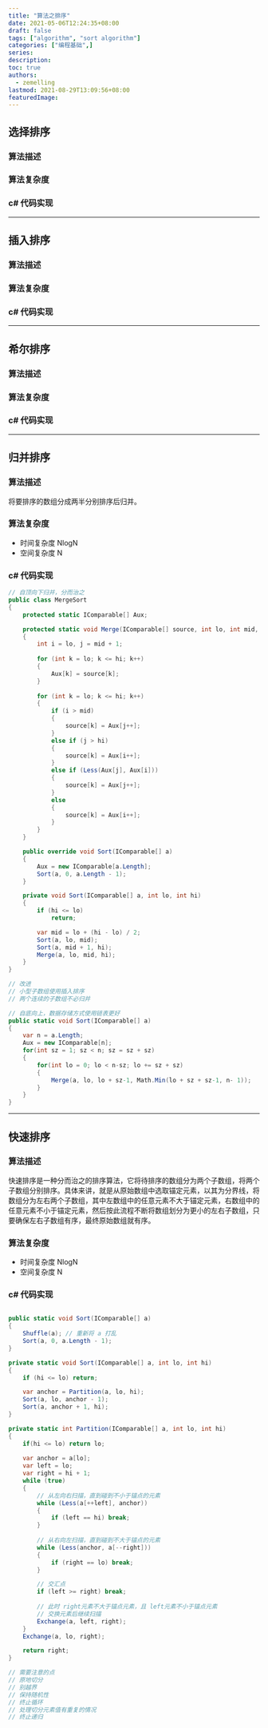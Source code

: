 ```yaml
---
title: "算法之排序"
date: 2021-05-06T12:24:35+08:00
draft: false
tags: ["algorithm", "sort algorithm"]
categories: ["编程基础",]
series:
description:
toc: true
authors:
  - zemelling
lastmod: 2021-08-29T13:09:56+08:00
featuredImage:
---
```


## 选择排序

### 算法描述

### 算法复杂度

### c# 代码实现

----------------------------------------------------

## 插入排序

### 算法描述

### 算法复杂度

### c# 代码实现

----------------------------------------------------

## 希尔排序

### 算法描述

### 算法复杂度

### c# 代码实现

----------------------------------------------------

## 归并排序

### 算法描述

将要排序的数组分成两半分别排序后归并。

### 算法复杂度

* 时间复杂度 NlogN
* 空间复杂度 N

### c# 代码实现

```c#
// 自顶向下归并，分而治之 
public class MergeSort
{
    protected static IComparable[] Aux;

    protected static void Merge(IComparable[] source, int lo, int mid, int hi)
    {
        int i = lo, j = mid + 1;
            
        for (int k = lo; k <= hi; k++)
        {
            Aux[k] = source[k];
        }
            
        for (int k = lo; k <= hi; k++)
        {
            if (i > mid)
            {
                source[k] = Aux[j++];
            }
            else if (j > hi)
            {
                source[k] = Aux[i++];
            }
            else if (Less(Aux[j], Aux[i]))
            {
                source[k] = Aux[j++];
            }
            else
            {
                source[k] = Aux[i++];
            }
        }
    }

    public override void Sort(IComparable[] a)
    {
        Aux = new IComparable[a.Length];
        Sort(a, 0, a.Length - 1);
    }

    private void Sort(IComparable[] a, int lo, int hi)
    {
        if (hi <= lo)
            return;

        var mid = lo + (hi - lo) / 2;
        Sort(a, lo, mid);
        Sort(a, mid + 1, hi);
        Merge(a, lo, mid, hi);
    }
}

// 改进
// 小型子数组使用插入排序
// 两个连续的子数组不必归并
```

```c#
// 自底向上，数据存储方式使用链表更好
public static void Sort(IComparable[] a)
{
    var n = a.Length;
    Aux = new IComparable[n];
    for(int sz = 1; sz < n; sz = sz + sz)
    {
        for(int lo = 0; lo < n-sz; lo += sz + sz)
        {
            Merge(a, lo, lo + sz-1, Math.Min(lo + sz + sz-1, n- 1));
        }
    }
}
```

----------------------------------------------------

## 快速排序

### 算法描述

快速排序是一种分而治之的排序算法，它将待排序的数组分为两个子数组，将两个子数组分别排序。具体来讲，就是从原始数组中选取锚定元素，以其为分界线，将数组分为左右两个子数组，其中左数组中的任意元素不大于锚定元素，右数组中的任意元素不小于锚定元素，然后按此流程不断将数组划分为更小的左右子数组，只要确保左右子数组有序，最终原始数组就有序。

### 算法复杂度

* 时间复杂度 NlogN
* 空间复杂度 N

### c# 代码实现

```c#

public static void Sort(IComparable[] a)
{
    Shuffle(a); // 重新将 a 打乱
    Sort(a, 0, a.Length - 1);
}

private static void Sort(IComparable[] a, int lo, int hi)
{
    if (hi <= lo) return;

    var anchor = Partition(a, lo, hi);
    Sort(a, lo, anchor - 1);
    Sort(a, anchor + 1, hi);
}

private static int Partition(IComparable[] a, int lo, int hi)
{
    if(hi <= lo) return lo;
            
    var anchor = a[lo];
    var left = lo;
    var right = hi + 1;
    while (true)
    {
        // 从左向右扫描，直到碰到不小于锚点的元素
        while (Less(a[++left], anchor))
        {
            if (left == hi) break;
        }
                
        // 从右向左扫描，直到碰到不大于锚点的元素
        while (Less(anchor, a[--right]))
        {
            if (right == lo) break;
        }

        // 交汇点
        if (left >= right) break;
                
        // 此时 right元素不大于锚点元素，且 left元素不小于锚点元素
        // 交换元素后继续扫描
        Exchange(a, left, right);
    }
    Exchange(a, lo, right);

    return right;
}

// 需要注意的点
// 原地切分
// 别越界
// 保持随机性
// 终止循环
// 处理切分元素值有重复的情况
// 终止递归

```
